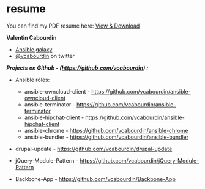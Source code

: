 resume
======

You can find my PDF resume here: [View & Download](https://github.com/vcabourdin/resume/blob/master/Valentin%20Cabourdin-Resume.pdf)

**Valentin Cabourdin**
*   [Ansible galaxy](https://galaxy.ansible.com/vcabourdin/)
*   [@vcabourdin](http://twitter.com/vcabourdin) on twitter 

***Projects on Github - (https://github.com/vcabourdin)  :***

* Ansible rôles:
  * ansible-owncloud-client - https://github.com/vcabourdin/ansible-owncloud-client 
  * ansible-terminator - https://github.com/vcabourdin/ansible-terminator
  * ansible-hipchat-client - https://github.com/vcabourdin/ansible-hipchat-client
  * ansible-chrome - https://github.com/vcabourdin/ansible-chrome
  * ansible-bundler - https://github.com/vcabourdin/ansible-bundler

* drupal-update - https://github.com/vcabourdin/drupal-update
* jQuery-Module-Pattern - https://github.com/vcabourdin/jQuery-Module-Pattern
* Backbone-App - https://github.com/vcabourdin/Backbone-App
